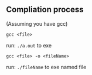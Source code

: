 ## Compliation process

(Assuming you have gcc)

`gcc <file>`

run: `./a.out` to exe

`gcc <file> -o <fileName>`

run: `./fileName` to exe named file
